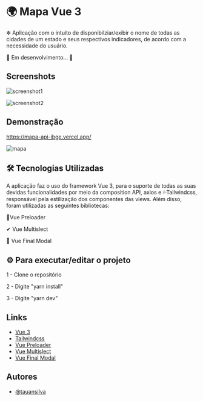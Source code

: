 
# 🌍 Mapa Vue 3

❇ Aplicação com o intuito de disponibilziar/exibir o nome de todas
as cidades de um estado e seus respectivos indicadores, de acordo
com a necessidade do usuário.

🚧   Em desenvolvimento...  🚧



## Screenshots

![screenshot1](https://user-images.githubusercontent.com/54295575/148573277-bbdbc8a8-7e2b-4f09-b7ef-b5ee922552fb.PNG)

![screenshot2](https://user-images.githubusercontent.com/54295575/148573493-a1c9005d-008f-4ccb-82a0-14b5753d5773.PNG)


## Demonstração

https://mapa-api-ibge.vercel.app/

![mapa](https://user-images.githubusercontent.com/54295575/148576523-b6818c77-eb27-4ef9-8df9-ba608f042553.gif)




## 🛠 Tecnologias Utilizadas 

A aplicação faz o uso do framework Vue 3, para o suporte de todas
as suas devidas funcionalidades por meio da
composition API, axios e 💦Tailwindcss, responsável pela
estilização dos componentes das views. Além disso, foram
utilizadas as seguintes bibliotecas:


💚Vue Preloader

✔ Vue Multislect 

📃 Vue Final Modal

## ⚙ Para executar/editar o projeto

1 - Clone o repositório 

2 - Digite "yarn install"

3 - Digite "yarn dev"

















## Links

 - [Vue 3](https://v3.vuejs.org/)
 - [Tailwindcss](https://tailwindcss.com/)
 - [Vue Preloader](https://www.npmjs.com/package/vue-ui-preloader)
 - [Vue Multislect](https://www.npmjs.com/package/vue-ui-preloader)
- [Vue Final Modal](https://vue-final-modal.org/)

## Autores

- [@tauansilva](https://www.instagram.com/tauansilva00/?hl=pt-br)

